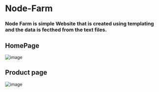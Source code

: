 # Node-Farm
### Node Farm is simple Website that is created using templating and the data is fecthed from the text files.
## HomePage
![image](https://user-images.githubusercontent.com/59528017/128969223-ec13ecd2-e545-4068-91d8-b25f7658240c.png)

## Product page
![image](https://user-images.githubusercontent.com/59528017/128969194-4a2d6dfa-f6a2-463c-a19c-b207dda4fb2a.png)

